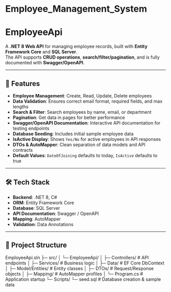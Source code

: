 # Employee_Management_System
# EmployeeApi

A **.NET 8 Web API** for managing employee records, built with **Entity Framework Core** and **SQL Server**.  
The API supports **CRUD operations**, **search/filter/pagination**, and is fully documented with **Swagger/OpenAPI**.  

---

## 🌟 Features

- **Employee Management**: Create, Read, Update, Delete employees  
- **Data Validation**: Ensures correct email format, required fields, and max lengths  
- **Search & Filter**: Search employees by name, email, or department  
- **Pagination**: Get data in pages for better performance  
- **Swagger/OpenAPI Documentation**: Interactive API documentation for testing endpoints  
- **Database Seeding**: Includes initial sample employee data  
- **IsActive Display**: Shows `Yes/No` for active employees in API responses  
- **DTOs & AutoMapper**: Clean separation of data models and API contracts  
- **Default Values**: `DateOfJoining` defaults to today, `IsActive` defaults to true  

---

## 🛠 Tech Stack

- **Backend**: .NET 8, C#  
- **ORM**: Entity Framework Core  
- **Database**: SQL Server  
- **API Documentation**: Swagger / OpenAPI  
- **Mapping**: AutoMapper  
- **Validation**: Data Annotations  

---

## 📂 Project Structure
EmployeeApi.sln
├─ src/
│ └─ EmployeeApi/
│ ├─ Controllers/ # API endpoints
│ ├─ Services/ # Business logic
│ ├─ Data/ # EF Core DbContext
│ ├─ Model/Entities/ # Entity classes
│ ├─ DTOs/ # Request/Response objects
│ ├─ Mapping/ # AutoMapper profiles
│ └─ Program.cs # Application startup
└─ Scripts/
└─ seed.sql # Database creation & sample data

